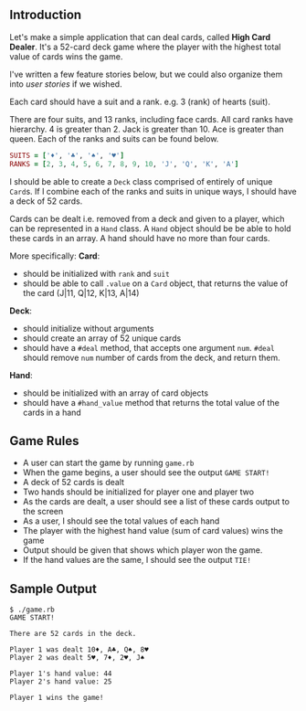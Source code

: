 ## Introduction

Let's make a simple application that can deal cards, called **High Card Dealer**. It's a 52-card deck game where the player with the highest total value of cards wins the game.

 I've written a few feature stories below, but we could also organize them into *user stories* if we wished.

Each card should have a suit and a rank. e.g. 3 (rank) of hearts (suit).

There are four suits, and 13 ranks, including face cards. All card ranks have hierarchy. 4 is greater than 2. Jack is greater than 10. Ace is greater than queen. Each of the ranks and suits can be found below.

```ruby
SUITS = ['♦', '♣', '♠', '♥']
RANKS = [2, 3, 4, 5, 6, 7, 8, 9, 10, 'J', 'Q', 'K', 'A']
```

I should be able to create a `Deck` class comprised of entirely of unique `Card`s. If I combine each of the ranks and suits in unique ways, I should have a deck of 52 cards.

Cards can be dealt i.e. removed from a deck and given to a player, which can be represented in a `Hand` class. A `Hand` object should be be able to hold these cards in an array. A hand should have no more than four cards.

More specifically:
**Card**:
* should be initialized with `rank` and `suit`
* should be able to call `.value` on a `Card` object, that returns the value of the card (J|11, Q|12, K|13, A|14)

**Deck**:
* should initialize without arguments
* should create an array of 52 unique cards
* should have a `#deal` method, that accepts one argument `num`. `#deal` should remove `num` number of cards from the deck, and return them.

**Hand**:
* should be initialized with an array of card objects
* should have a `#hand_value` method that returns the total value of the cards in a hand

## Game Rules
* A user can start the game by running `game.rb`
* When the game begins, a user should see the output `GAME START!`
* A deck of 52 cards is dealt
* Two hands should be initialized for player one and player two
* As the cards are dealt, a user should see a list of these cards output to the screen
* As a user, I should see the total values of each hand
* The player with the highest hand value (sum of card values) wins the game
* Output should be given that shows which player won the game.
* If the hand values are the same, I should see the output `TIE!`

## Sample Output

```no-highlight
$ ./game.rb
GAME START!

There are 52 cards in the deck.

Player 1 was dealt 10♦, A♣, Q♠, 8♥
Player 2 was dealt 5♥, 7♦, 2♥, J♠

Player 1's hand value: 44
Player 2's hand value: 25

Player 1 wins the game!
```
